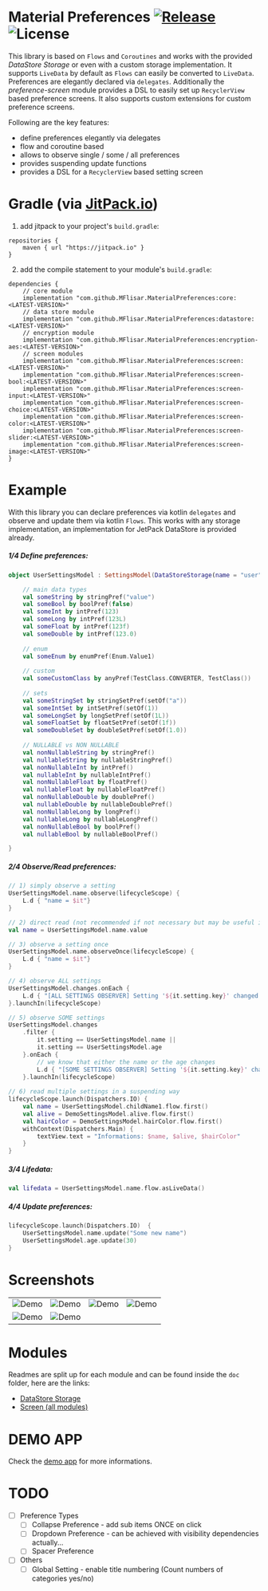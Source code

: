 # Material Preferences  [![Release](https://jitpack.io/v/MFlisar/MaterialPreferences.svg)](https://jitpack.io/#MFlisar/MaterialPreferences) ![License](https://img.shields.io/github/license/MFlisar/MaterialPreferences)

This library is based on `Flows` and `Coroutines` and works with the provided *DataStore Storage* or even with a custom storage implementation.
It supports `LiveData` by default as `Flows` can easily be converted to `LiveData`. Preferences are elegantly declared via `delegates`.
Additionally the *preference-screen* module provides a DSL to easily set up `RecyclerView` based preference screens.
It also supports custom extensions for custom preference screens.

Following are the key features:

* define preferences elegantly via delegates
* flow and coroutine based
* allows to observe single / some / all preferences
* provides suspending update functions
* provides a DSL for a `RecyclerView` based setting screen

# Gradle (via [JitPack.io](https://jitpack.io/))

1. add jitpack to your project's `build.gradle`:
```
repositories {
    maven { url "https://jitpack.io" }
}
```
2. add the compile statement to your module's `build.gradle`:
```
dependencies {
    // core module
    implementation "com.github.MFlisar.MaterialPreferences:core:<LATEST-VERSION>"
    // data store module
    implementation "com.github.MFlisar.MaterialPreferences:datastore:<LATEST-VERSION>" 
	// encryption module
    implementation "com.github.MFlisar.MaterialPreferences:encryption-aes:<LATEST-VERSION>" 
    // screen modules
    implementation "com.github.MFlisar.MaterialPreferences:screen:<LATEST-VERSION>"
    implementation "com.github.MFlisar.MaterialPreferences:screen-bool:<LATEST-VERSION>"
    implementation "com.github.MFlisar.MaterialPreferences:screen-input:<LATEST-VERSION>"
    implementation "com.github.MFlisar.MaterialPreferences:screen-choice:<LATEST-VERSION>"
    implementation "com.github.MFlisar.MaterialPreferences:screen-color:<LATEST-VERSION>"
    implementation "com.github.MFlisar.MaterialPreferences:screen-slider:<LATEST-VERSION>"
    implementation "com.github.MFlisar.MaterialPreferences:screen-image:<LATEST-VERSION>"
}
```

# Example

With this library you can declare preferences via kotlin `delegates` and observe and update them via kotlin `Flows`. This works with any storage implementation, an implementation for JetPack DataStore is provided already.

##### 1/4 Define preferences:

```kotlin
object UserSettingsModel : SettingsModel(DataStoreStorage(name = "user")) {

    // main data types
    val someString by stringPref("value")
    val someBool by boolPref(false)
    val someInt by intPref(123)
    val someLong by intPref(123L)
    val someFloat by intPref(123f)
    val someDouble by intPref(123.0)
    
    // enum
    val someEnum by enumPref(Enum.Value1)
    
    // custom
    val someCustomClass by anyPref(TestClass.CONVERTER, TestClass())
    
    // sets
    val someStringSet by stringSetPref(setOf("a"))
    val someIntSet by intSetPref(setOf(1))
    val someLongSet by longSetPref(setOf(1L))
    val someFloatSet by floatSetPref(setOf(1f))
    val someDoubleSet by doubleSetPref(setOf(1.0))
    
    // NULLABLE vs NON NULLABLE
    val nonNullableString by stringPref()
    val nullableString by nullableStringPref()
    val nonNullableInt by intPref()
    val nullableInt by nullableIntPref()
    val nonNullableFloat by floatPref()
    val nullableFloat by nullableFloatPref()
    val nonNullableDouble by doublePref()
    val nullableDouble by nullableDoublePref()
    val nonNullableLong by longPref()
    val nullableLong by nullableLongPref()
    val nonNullableBool by boolPref()
    val nullableBool by nullableBoolPref()

}
```

##### 2/4 Observe/Read preferences:

```kotlin
// 1) simply observe a setting
UserSettingsModel.name.observe(lifecycleScope) {
    L.d { "name = $it"}
}

// 2) direct read (not recommended if not necessary but may be useful in many cases => simply returns flow.first() in a blocking way)
val name = UserSettingsModel.name.value

// 3) observe a setting once
UserSettingsModel.name.observeOnce(lifecycleScope) {
    L.d { "name = $it"}
}

// 4) observe ALL settings
UserSettingsModel.changes.onEach {
    L.d { "[ALL SETTINGS OBSERVER] Setting '${it.setting.key}' changed its value to ${it.value}" }
}.launchIn(lifecycleScope)

// 5) observe SOME settings
UserSettingsModel.changes
    .filter {
        it.setting == UserSettingsModel.name ||
        it.setting == UserSettingsModel.age
    }.onEach {
        // we know that either the name or the age changes
        L.d { "[SOME SETTINGS OBSERVER] Setting '${it.setting.key}' changed its value to ${it.value}" }
    }.launchIn(lifecycleScope)
    
// 6) read multiple settings in a suspending way
lifecycleScope.launch(Dispatchers.IO) {
    val name = UserSettingsModel.childName1.flow.first()
    val alive = DemoSettingsModel.alive.flow.first()
    val hairColor = DemoSettingsModel.hairColor.flow.first()
    withContext(Dispatchers.Main) {
        textView.text = "Informations: $name, $alive, $hairColor"
    }
}
```

##### 3/4 Lifedata:

```kotlin
val lifedata = UserSettingsModel.name.flow.asLiveData()
```

##### 4/4 Update preferences:

```kotlin
lifecycleScope.launch(Dispatchers.IO)  {
    UserSettingsModel.name.update("Some new name")
    UserSettingsModel.age.update(30)
}
```

# Screenshots

| | | | |
| :---: | :---: | :---: | :---: |
| ![Demo](screenshots/preference-screen-1.jpg?raw=true "Demo") | ![Demo](screenshots/preference-screen-2.jpg?raw=true "Demo") | ![Demo](screenshots/preference-screen-3.jpg?raw=true "Demo") | ![Demo](screenshots/preference-screen-4.jpg?raw=true "Demo") |
| ![Demo](screenshots/preference-screen-5.jpg?raw=true "Demo") | ![Demo](screenshots/preference-screen-6.jpg?raw=true "Demo") |  |  |

# Modules

Readmes are split up for each module and can be found inside the `doc` folder, here are the links:

* [DataStore Storage](doc/storage-datastore.md)
* [Screen (all modules)](doc/screen.md)

# DEMO APP

Check the [demo app](demo/src/main/java/com/michaelflisar/materialpreferences/demo) for more informations.

# TODO

- [ ] Preference Types
    - [ ] Collapse Preference - add sub items ONCE on click
    - [ ] Dropdown Preference - can be achieved with visibility dependencies actually...
    - [ ] Spacer Preference
- [ ] Others
  - [ ] Global Setting - enable title numbering (Count numbers of categories yes/no)
